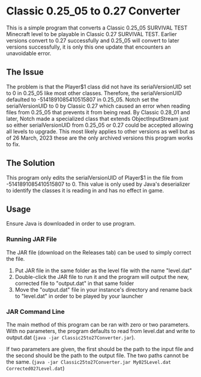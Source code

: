 # Classic 0.25_05 to 0.27 Converter
This is a simple program that converts a Classic 0.25_05 SURVIVAL TEST Minecraft level to be playable in Classic 0.27 SURVIVAL TEST. Earlier versions convert 
to 0.27 successfully and 0.25_05 will convert to later versions successfully, it is only this one update that encounters an unavoidable error. 

## The Issue
The problem is that the Player$1 class did not have its serialVersionUID set to 0 in 0.25_05 like most other classes. Therefore, the serialVersionUID defaulted
to -5141891085410515807 in 0.25_05. Notch set the serialVersionUID to 0 by Classic 0.27 which caused an error when reading files from 0.25_05 that prevents
it from being read. By Classic 0.28_01 and later, Notch made a specialized class that extends ObjectInputStream just so either serialVersionUID from 0.25_05
or 0.27 could be accepted allowing all levels to upgrade. This most likely applies to other versions as well but as of 26 March, 2023 these are the only 
archived versions this program works to fix.

## The Solution
This program only edits the serialVersionUID of Player$1 in the file from -5141891085410515807 to 0. This value is only used by Java's deserializer to 
identify the classes it is reading in and has no effect in game.

## Usage
Ensure Java is downloaded in order to use program.

### Running JAR File
The JAR file (download on the Releases tab) can be used to simply correct the file.
1. Put JAR file in the same folder as the level file with the name "level.dat"
2. Double-click the JAR file to run it and the program will output the new, corrected file to "output.dat" in that same folder
3. Move the "output.dat" file in your instance's directory and rename back to "level.dat" in order to be played by your launcher

### JAR Command Line
The main method of this program can be ran with zero or two parameters. With no parameters, the program defaults to read from level.dat and write to 
output.dat (`java -jar Classic25to27Converter.jar`).

If two parameters are given, the first should be the path to the input file and the second should be the path to the output file. The two paths cannot be the same. (`java -jar Classic25to27Converter.jar My025Level.dat Corrected027Level.dat`)
